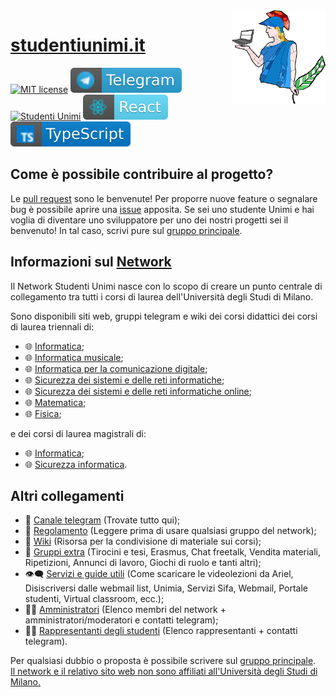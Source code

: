 <img src="public/logo/unimi500.png" width="150" height="150" align="right" />

# [studentiunimi.it](https://studentiunimi.it/)
[![MIT license](https://img.shields.io/badge/License-MIT-blue.svg)](https://lbesson.mit-license.org/) [![telegram](./public/svg/telegram.svg)](https://t.me/studenti_unimi) [![Studenti Unimi](https://img.shields.io/discord/591914197219016707.svg?color=7289da&label=StudentiUnimi&logo=discord&style=flat-square)](https://discord.com/invite/SwPzAkv4A4) [![React](./public/svg/react.svg)](https://badges.aleen42.com/src/react.svg) [![typescript](./public/svg/typescript.svg)](https://badges.aleen42.com/src/typescript.svg) 

## Come è possibile contribuire al progetto?
Le [pull request](https://docs.github.com/en/github/collaborating-with-pull-requests/proposing-changes-to-your-work-with-pull-requests/about-pull-requests) sono le benvenute! Per proporre nuove feature o segnalare bug è possibile aprire una [issue](https://docs.github.com/en/issues/tracking-your-work-with-issues/creating-an-issue) apposita.
Se sei uno studente Unimi e hai voglia di diventare uno sviluppatore per uno dei nostri progetti sei il benvenuto! 
In tal caso, scrivi pure sul [gruppo principale](https://t.me/joinchat/VswKeAblS2nrfXME).

## Informazioni sul [Network](https://github.com/StudentiUnimi)
Il Network Studenti Unimi nasce con lo scopo di creare un punto centrale di collegamento tra tutti i corsi di laurea dell'Università degli Studi di Milano. 

Sono disponibili siti web, gruppi telegram e wiki dei corsi didattici dei corsi di laurea triennali di:
- 🌐 [Informatica](https://studentiunimi.it/courses/triennale_informatica/);
- 🌐 [Informatica musicale](https://studentiunimi.it/courses/triennale_informatica_musicale/);
- 🌐 [Informatica per la comunicazione digitale](https://studentiunimi.it/courses/triennale_informatica_com_digitale/);
- 🌐 [Sicurezza dei sistemi e delle reti informatiche](https://studentiunimi.it/courses/triennale_sicurezza_sistemi_reti_informatiche/);
- 🌐 [Sicurezza dei sistemi e delle reti informatiche online](https://studentiunimi.it/courses/triennale_sicurezza_sistemi_reti_informatiche_online/);
- 🌐 [Matematica](https://studentiunimi.it/courses/triennale_matematica);
- 🌐 [Fisica](https://studentiunimi.it/courses/triennale_fisica);
  
e dei corsi di laurea magistrali di:
- 🌐 [Informatica](https://studentiunimi.it/courses/magistrale_informatica/);
- 🌐 [Sicurezza informatica](https://studentiunimi.it/courses/magistrale_sicurezza_informatica/).

## Altri collegamenti
- 🛫 [Canale telegram](https://t.me/studenti_unimi) (Trovate tutto qui);
- 📮 [Regolamento](https://studentiunimi.it/rules/) (Leggere prima di usare qualsiasi gruppo del network);
- 📖 [Wiki](https://wiki.studentiunimi.it/) (Risorsa per la condivisione di materiale sui corsi);
- 📝 [Gruppi extra](https://studentiunimi.it/additional_groups/) (Tirocini e tesi, Erasmus, Chat freetalk, Vendita materiali, Ripetizioni, Annunci di lavoro, Giochi di ruolo e tanti altri);
- 👁‍🗨 [Servizi e guide utili](http://unimia.studentiunimi.it/) (Come scaricare le videolezioni da Ariel, Disiscriversi dalle webmail list, Unimia, Servizi Sifa, Webmail, Portale studenti, Virtual classroom, ecc.);
- 🧙‍♂️ [Amministratori](https://studentiunimi.it/organization/) (Elenco membri del network + amministratori/moderatori e contatti telegram);
- 👨‍💻 [Rappresentanti degli studenti](https://studentiunimi.it/representatives/) (Elenco rappresentanti + contatti telegram).

Per qualsiasi dubbio o proposta è possibile scrivere sul [gruppo principale](https://t.me/joinchat/VswKeAblS2nrfXME).<br/>
<u>Il network e il relativo sito web non sono affiliati all'Università degli Studi di Milano.</u>